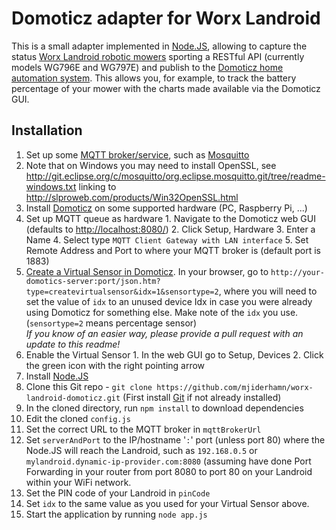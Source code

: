 # Domoticz adapter for Worx Landroid

This is a small adapter implemented in [Node.JS](https://nodejs.org/), allowing to capture the status [Worx Landroid
robotic mowers](https://www.worxlandroid.com/) sporting a RESTful API (currently models WG796E and WG797E) and publish
to the [Domoticz home automation system](http://domoticz.com/). This allows you, for example, to track the battery
percentage of your mower with the charts made available via the Domoticz GUI.

## Installation

1. Set up some [MQTT broker/service](https://github.com/mqtt/mqtt.github.io/wiki/servers), such as [Mosquitto](http://mosquitto.org/)
  1. Note that on Windows you may need to install OpenSSL, see http://git.eclipse.org/c/mosquitto/org.eclipse.mosquitto.git/tree/readme-windows.txt
     linking to http://slproweb.com/products/Win32OpenSSL.html
2. Install [Domoticz](http://domoticz.com/) on some supported hardware (PC, Raspberry Pi, ...)
  1. Set up MQTT queue as hardware
    1. Navigate to the Domoticz web GUI (defaults to [http://localhost:8080/](http://localhost:8080/))
    2. Click Setup, Hardware
    3. Enter a Name
    4. Select type `MQTT Client Gateway with LAN interface`
    5. Set Remote Address and Port to where your MQTT broker is (default port is 1883)
  2. [Create a Virtual Sensor in Domoticz](http://www.domoticz.com/wiki/Domoticz_API/JSON_URL's#Create_a_Virtual_Sensor).
    In your browser, go to `http://your-domotics-server:port/json.htm?type=createvirtualsensor&idx=1&sensortype=2`,
    where you will need to set the value of `idx` to an unused device Idx in case you were already using Domoticz for
    something else. Make note of the `idx` you use. (`sensortype=2` means percentage sensor)  
    _If you know of an easier way, please provide a pull request with an update to this readme!_
  3. Enable the Virtual Sensor
    1. In the web GUI go to Setup, Devices
    2. Click the green icon with the right pointing arrow
3. Install [Node.JS](https://nodejs.org/)
4. Clone this Git repo - `git clone https://github.com/mjiderhamn/worx-landroid-domoticz.git`
  (First install [Git](http://git-scm.com/) if not already installed)
5. In the cloned directory, run `npm install` to download dependencies
6. Edit the cloned `config.js`
  1. Set the correct URL to the MQTT broker in `mqttBrokerUrl`
  2. Set `serverAndPort` to the IP/hostname '`:`' port (unless port 80) where the Node.JS will reach the Landroid,
     such as `192.168.0.5` or `mylandroid.dynamic-ip-provider.com:8080` (assuming have done Port Forwarding in your
     router from port 8080 to port 80 on your Landroid within your WiFi network.
  3. Set the PIN code of your Landroid in `pinCode`
  4. Set `idx` to the same value as you used for your Virtual Sensor above.
7. Start the application by running `node app.js`  
  